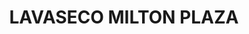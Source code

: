 ---
title: "LAVASECO MILTON PLAZA"
url: /localidad-antonio-narino/lavaseco-milton-plaza/
shop: lavandería
---